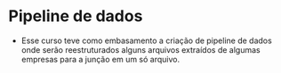 # Pipeline de dados
- Esse curso teve como embasamento a criação de pipeline de dados onde serão reestruturados alguns arquivos extraídos de algumas empresas para a junção em um só arquivo.
